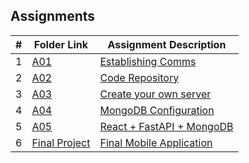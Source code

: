 ##  Assignments

|   #   | Folder Link             | Assignment Description                 |
| :---: | ----------------------- | -------------------------------------- |
|   1   | [A01](https://github.com/EthanJBailey/4443-MobileApps/tree/main/Assignments/A01) | [Establishing Comms](https://github.com/EthanJBailey/4443-MobileApps/tree/main/Assignments/A01/README.md) |
|   2   | [A02](https://github.com/EthanJBailey/4443-MobileApps/tree/main/Assignments/A02) | [Code Repository](https://github.com/EthanJBailey/4443-MobileApps/tree/main/Assignments/A02/README.md) |
|   3   | [A03](https://github.com/EthanJBailey/4443-MobileApps/tree/main/Assignments/A03) | [Create your own server](https://github.com/EthanJBailey/4443-MobileApps/tree/main/Assignments/A03/README.md) |
|   4   | [A04](https://github.com/EthanJBailey/4443-MobileApps/tree/main/Assignments/A04) | [MongoDB Configuration](https://github.com/EthanJBailey/4443-MobileApps/tree/main/Assignments/A04/README.md) |
|   5   | [A05](https://github.com/EthanJBailey/4443-MobileApps/tree/main/Assignments/A05) | [React + FastAPI + MongoDB](https://github.com/EthanJBailey/4443-MobileApps/tree/main/Assignments/A05/README.md) |
|   6   | [Final Project](https://github.com/EthanJBailey/4443-MobileApps/tree/main/Assignments/Final%20Projectt) | [Final Mobile Application](https://github.com/EthanJBailey/4443-MobileApps/tree/main/Assignments/Final%20ProjectREADME.md) |
